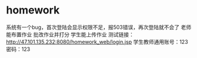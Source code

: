 # homework
系统有一个bug，首次登陆会显示权限不足，报503错误，再次登陆就不会了
老师能布置作业 批改作业并打分
学生能上传作业
测试链接：http://47.101.135.232:8080/homework_web/login.jsp
学生教师通用账号：123  密码：123
